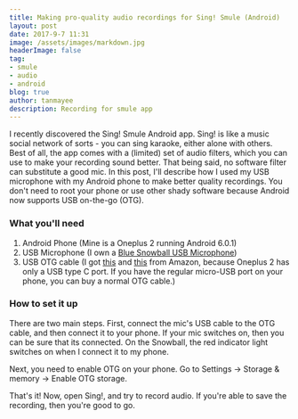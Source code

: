 ```yaml
---
title: Making pro-quality audio recordings for Sing! Smule (Android)
layout: post
date: 2017-9-7 11:31
image: /assets/images/markdown.jpg
headerImage: false
tag: 
- smule
- audio
- android
blog: true
author: tanmayee
description: Recording for smule app
---
```


I recently discovered the Sing! Smule Android app. Sing! is like a music social network of sorts - you can sing karaoke, either alone with others. Best of all, the app comes with a (limited) set of audio filters, which you can use to make your recording sound better. That being said, no software filter can substitute a good mic. In this post, I'll describe how I used my USB microphone with my Android phone to make better quality recordings. You don't need to root your phone or use other shady software because Android now supports USB on-the-go (OTG). 

### What you'll need
1. Android Phone (Mine is a Oneplus 2 running Android 6.0.1)
2. USB Microphone (I own a [Blue Snowball USB Microphone](https://www.amazon.in/Blue-Microphones-Snowball-MW-Microphone-Textured/dp/B000EOPQ7E))
3. USB OTG cable (I got [this](https://www.amazon.in/gp/product/B017IF95CI/ref=oh_aui_detailpage_o05_s01?ie=UTF8&psc=1) and [this](https://www.amazon.in/gp/product/B01JJ1IIX6/ref=oh_aui_detailpage_o05_s00?ie=UTF8&psc=1) from Amazon, because Oneplus 2 has only a USB type C port. If you have the regular micro-USB port on your phone, you can buy a normal OTG cable.)


### How to set it up

There are two main steps. First, connect the mic's USB cable to the OTG cable, and then connect it to your phone. If your mic switches on, then you can be sure that its connected. On the Snowball, the red indicator light switches on when I connect it to my phone.

Next, you need to enable OTG on your phone. Go to Settings -> Storage & memory -> Enable OTG storage. 

That's it! Now, open Sing!, and try to record audio. If you're able to save the recording, then you're good to go. 